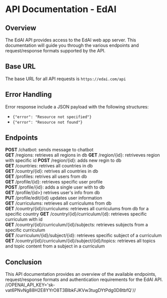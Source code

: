 # API Documentation - EdAI

## Overview

The EdAI API provides access to the EdAI web app server. This documentation will guide you through the various endpoints and request/response formats supported by the API.

## Base URL

The base URL for all API requests is `https://edai.com/api`

## Error Handling

Error response include a JSON payload with the following structures:  
* `{"error": "Resource not specified"}`
* `{"error": "Resource not found"}`

## Endpoints
__POST__ /chatbot: sends message to chatbot  
__GET__ /regions: retrieves all regions in db 
__GET__ /region/{id}: retriveves region with specific id
__POST__ /region/{id}: adds new regin to db  
__GET__ /countries: retrives all countries in db  
__GET__ /country/{id}: retrives all countries in db  
__GET__ /profiles: retrives all users from db  
__GET__ /profile/{id}: retrieves specific user profile  
__POST__ /profile/{id}: adds a single user with <id> to db  
__GET__ /profile/{id>} retrives user's info from db  
__PUT__ /profile/edit/{id} updates user information  
__GET__ /curriculums: retrieves all curriculums from db  
__GET__ /country/{id}/curriculums: retrieves all curriculums from db for a specific country 
__GET__ /country/{id}/curriculum/{d}: retrieves specific curriculum with id  
__GET__ /country/{id}/curriculum/{id}/subjects: retrieves subjects from a specific curriculum  
__GET__ /curriculum/{id}/subject/{id}: retrieves specific subject of a curriculum  
__GET__ /country/{id}/curriculum/{id}/subject/{id}/topics: retrieves all topics and topic content from a subject in a curriculum  

## Conclusion
This API documentation provides an overview of the available endpoints, request/response formats and authentication requirements for the EdAI API.
//OPENAI_API_KEY='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'//